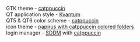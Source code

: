 GTK theme - [catppuccin](https://github.com/catppuccin/gtk)<br>
QT application style - [Kvantum](https://github.com/tsujan/Kvantum/tree/master/Kvantum)<br>
QT5 & QT6 color scheme - [catppuccin](https://github.com/catppuccin/qt5ct)<br>
icon theme - [papirus with catppuccin colored folders](https://github.com/catppuccin/papirus-folders)<br>
login manager - [SDDM](https://github.com/sddm/sddm) with [catppuccin](https://github.com/catppuccin/sddm)<br>

